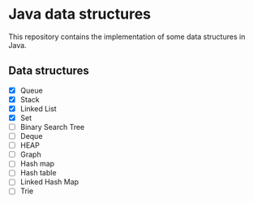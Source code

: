 # Java data structures
This repository contains the implementation of some data structures in Java.

## Data structures

- [X] Queue
- [X] Stack
- [X] Linked List
- [X] Set
- [ ] Binary Search Tree
- [ ] Deque
- [ ] HEAP
- [ ] Graph
- [ ] Hash map
- [ ] Hash table
- [ ] Linked Hash Map
- [ ] Trie
